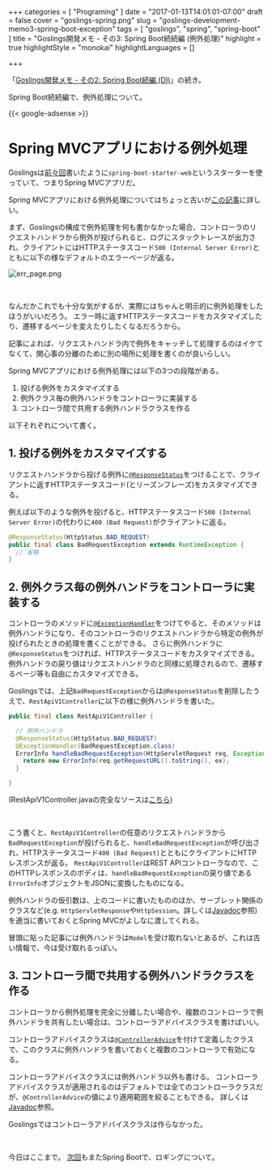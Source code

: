 +++
categories = [ "Programing" ]
date = "2017-01-13T14:01:01-07:00"
draft = false
cover = "goslings-spring.png"
slug = "goslings-development-memo3-spring-boot-exception"
tags = [ "goslings", "spring", "spring-boot" ]
title = "Goslings開発メモ - その3: Spring Boot続続編 (例外処理)"
highlight = true
highlightStyle = "monokai"
highlightLanguages = []

+++

「[Goslings開発メモ - その2: Spring Boot続編 (DI)](https://www.kaitoy.xyz/2017/01/10/goslings-development-memo2-spring-boot-di/)」の続き。

Spring Boot続続編で、例外処理について。

<!--more-->

{{< google-adsense >}}

# Spring MVCアプリにおける例外処理
Goslingsは[前々回](https://www.kaitoy.xyz/2017/01/03/goslings-development-memo1-spring-boot/)書いたように`spring-boot-starter-web`というスターターを使っていて、つまりSpring MVCアプリだ。

Spring MVCアプリにおける例外処理についてはちょっと古いが[この記事](https://spring.io/blog/2013/11/01/exception-handling-in-spring-mvc)に詳しい。

まず、Goslingsの構成で例外処理を何も書かなかった場合、コントローラのリクエストハンドラから例外が投げられると、ログにスタックトレースが出力され、クライアントにはHTTPステータスコード`500 (Internal Server Error)`とともに以下の様なデフォルトのエラーページが返る。

![err_page.png](/images/goslings-development-memo3-spring-boot-exception/err_page.png)

<br>

なんだかこれでも十分な気がするが、実際にはちゃんと明示的に例外処理をしたほうがいいだろう。
エラー時に返すHTTPステータスコードをカスタマイズしたり、遷移するページを変えたりしたくなるだろうから。

記事によれば、リクエストハンドラ内で例外をキャッチして処理するのはイケてなくて、関心事の分離のために別の場所に処理を書くのが良いらしい。

Spring MVCアプリにおける例外処理には以下の3つの段階がある。

1. 投げる例外をカスタマイズする
2. 例外クラス毎の例外ハンドラをコントローラに実装する
3. コントローラ間で共用する例外ハンドラクラスを作る

以下それぞれについて書く。

## 1. 投げる例外をカスタマイズする
リクエストハンドラから投げる例外に[`@ResponseStatus`](http://docs.spring.io/spring-framework/docs/4.3.4.RELEASE/javadoc-api/org/springframework/web/bind/annotation/ResponseStatus.html)をつけることで、クライアントに返すHTTPステータスコード(とリーズンフレーズ)をカスタマイズできる。

例えば以下のような例外を投げると、HTTPステータスコード`500 (Internal Server Error)`の代わりに`400 (Bad Request)`がクライアントに返る。

```java
@ResponseStatus(HttpStatus.BAD_REQUEST)
public final class BadRequestException extends RuntimeException {
  // 省略
}
```

## 2. 例外クラス毎の例外ハンドラをコントローラに実装する
コントローラのメソッドに[`@ExceptionHandler`](http://docs.spring.io/spring-framework/docs/4.3.4.RELEASE/javadoc-api/org/springframework/web/bind/annotation/ExceptionHandler.html)をつけてやると、そのメソッドは例外ハンドラになり、そのコントローラのリクエストハンドラから特定の例外が投げられたときの処理を書くことができる。
さらに例外ハンドラに`@ResponseStatus`をつければ、HTTPステータスコードをカスタマイズできる。
例外ハンドラの戻り値はリクエストハンドラのと同様に処理されるので、遷移するページ等も自由にカスタマイズできる。

Goslingsでは、上記`BadRequestException`からは`@ResponseStatus`を削除したうえで、`RestApiV1Controller`に以下の様に例外ハンドラを書いた。

```java
public final class RestApiV1Controller {

  // 例外ハンドラ
  @ResponseStatus(HttpStatus.BAD_REQUEST)
  @ExceptionHandler(BadRequestException.class)
  ErrorInfo handleBadRequestException(HttpServletRequest req, Exception ex) {
    return new ErrorInfo(req.getRequestURL().toString(), ex);
  }

}
```

(RestApiV1Controller.javaの完全なソースは[こちら](https://github.com/kaitoy/goslings/blob/dba65bf4ca7ad1dd91b927d623b6ea9a39870b62/goslings-server/src/main/java/com/github/kaitoy/goslings/server/controller/RestApiV1Controller.java))

<br>

こう書くと、`RestApiV1Controller`の任意のリクエストハンドラから`BadRequestException`が投げられると、`handleBadRequestException`が呼び出され、HTTPステータスコード`400 (Bad Request)`とともにクライアントにHTTPレスポンスが返る。
`RestApiV1Controller`はREST APIコントローラなので、このHTTPレスポンスのボディは、`handleBadRequestException`の戻り値である`ErrorInfo`オブジェクトをJSONに変換したものになる。

例外ハンドラの仮引数は、上のコードに書いたもののほか、サーブレット関係のクラスなど(e.g. `HttpServletResponse`や`HttpSession`。詳しくは[Javadoc](http://docs.spring.io/spring-framework/docs/4.3.4.RELEASE/javadoc-api/org/springframework/web/bind/annotation/ExceptionHandler.html)参照)を適当に書いておくとSpring MVCがよしなに渡してくれる。

冒頭に貼った記事には例外ハンドラは`Model`を受け取れないとあるが、これは古い情報で、今は受け取れるっぽい。

## 3. コントローラ間で共用する例外ハンドラクラスを作る
コントローラから例外処理を完全に分離したい場合や、複数のコントローラで例外ハンドラを共有したい場合は、コントローラアドバイスクラスを書けばいい。

コントローラアドバイスクラスは[`@ControllerAdvice`](http://docs.spring.io/spring-framework/docs/4.3.4.RELEASE/javadoc-api/org/springframework/web/bind/annotation/ControllerAdvice.html)を付けて定義したクラスで、このクラスに例外ハンドラを書いておくと複数のコントローラで有効になる。

コントローラアドバイスクラスには例外ハンドラ以外も書ける。
コントローラアドバイスクラスが適用されるのはデフォルトでは全てのコントローラクラスだが、`@ControllerAdvice`の値により適用範囲を絞ることもできる。
詳しくは[Javadoc](http://docs.spring.io/spring-framework/docs/4.3.4.RELEASE/javadoc-api/org/springframework/web/bind/annotation/ControllerAdvice.html)参照。

Goslingsではコントローラアドバイスクラスは作らなかった。

<br>

今日はここまで。
[次回](https://www.kaitoy.xyz/2017/01/17/goslings-development-memo4-spring-boot-logging/)もまたSpring Bootで、ロギングについて。
